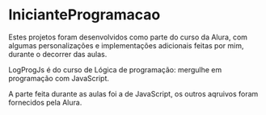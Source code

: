 # InicianteProgramacao
Estes projetos foram desenvolvidos como parte do curso da Alura, com algumas personalizações e implementações adicionais feitas por mim, durante o decorrer das aulas. 

LogProgJs é do curso de Lógica de programação: mergulhe em programação com JavaScript. 

  A parte feita durante as aulas foi a de JavaScript, os outros aqruivos foram fornecidos pela Alura.
